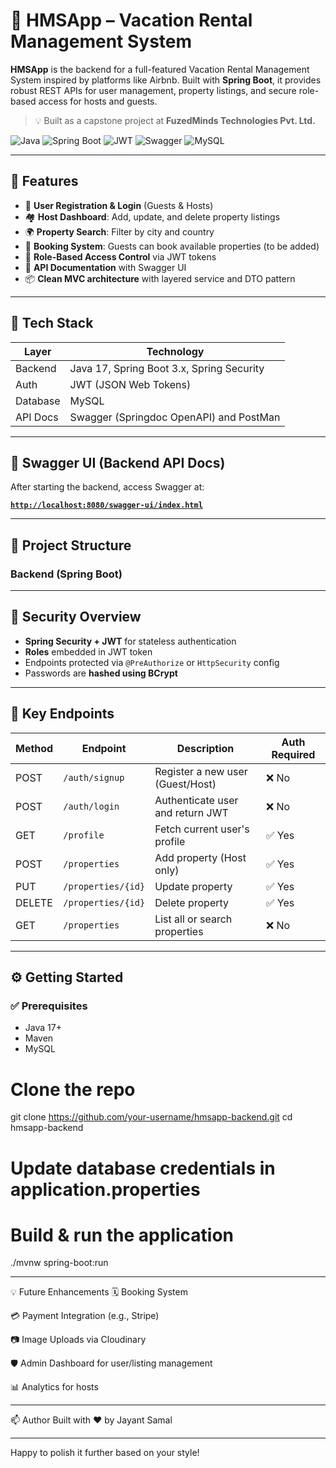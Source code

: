 # 🏡 HMSApp – Vacation Rental Management System

**HMSApp** is the backend for a full-featured Vacation Rental Management System inspired by platforms like Airbnb. Built with **Spring Boot**, it provides robust REST APIs for user management, property listings, and secure role-based access for hosts and guests.

> 💡 Built as a capstone project at **FuzedMinds Technologies Pvt. Ltd.**

![Java](https://img.shields.io/badge/Java-17+-red.svg)
![Spring Boot](https://img.shields.io/badge/SpringBoot-3.x-green.svg)
![JWT](https://img.shields.io/badge/Security-JWT-orange)
![Swagger](https://img.shields.io/badge/API-Swagger-brightgreen)
![MySQL](https://img.shields.io/badge/Database-MySQL-blue)

---

## 🚀 Features

- 🧾 **User Registration & Login** (Guests & Hosts)
- 🏘️ **Host Dashboard**: Add, update, and delete property listings
- 🌍 **Property Search**: Filter by city and country
- 📆 **Booking System**: Guests can book available properties (to be added)
- 🔐 **Role-Based Access Control** via JWT tokens
- 📄 **API Documentation** with Swagger UI
- 📦 **Clean MVC architecture** with layered service and DTO pattern

---

## 🧰 Tech Stack

| Layer       | Technology                          |
|------------|--------------------------------------|
| Backend     | Java 17, Spring Boot 3.x, Spring Security|
| Auth        | JWT (JSON Web Tokens)               |
| Database    | MySQL                               |
| API Docs    | Swagger (Springdoc OpenAPI) and PostMan|

---

## 📸 Swagger UI (Backend API Docs)

After starting the backend, access Swagger at:

**[`http://localhost:8080/swagger-ui/index.html`](http://localhost:8080/swagger-ui/index.html)**

---

## 📂 Project Structure

### Backend (Spring Boot)


---

## 🔐 Security Overview

- **Spring Security + JWT** for stateless authentication
- **Roles** embedded in JWT token
- Endpoints protected via `@PreAuthorize` or `HttpSecurity` config
- Passwords are **hashed using BCrypt**

---

## 🎯 Key Endpoints

| Method | Endpoint                | Description                       | Auth Required |
|--------|-------------------------|-----------------------------------|---------------|
| POST   | `/auth/signup`          | Register a new user (Guest/Host)  | ❌ No         |
| POST   | `/auth/login`           | Authenticate user and return JWT  | ❌ No         |
| GET    | `/profile`              | Fetch current user's profile      | ✅ Yes        |
| POST   | `/properties`           | Add property (Host only)          | ✅ Yes        |
| PUT    | `/properties/{id}`      | Update property                   | ✅ Yes        |
| DELETE | `/properties/{id}`      | Delete property                   | ✅ Yes        |
| GET    | `/properties`           | List all or search properties     | ❌ No         |

---

## ⚙️ Getting Started

### ✅ Prerequisites

- Java 17+
- Maven
- MySQL

# Clone the repo
git clone https://github.com/your-username/hmsapp-backend.git
cd hmsapp-backend

# Update database credentials in application.properties

# Build & run the application
./mvnw spring-boot:run

---

💡 Future Enhancements
🗓️ Booking System

💳 Payment Integration (e.g., Stripe)

📷 Image Uploads via Cloudinary

🛡️ Admin Dashboard for user/listing management

📊 Analytics for hosts

----------------------------------------------------------------------
📫 Author
Built with ❤️ by Jayant Samal

----------------------------------------------------------------------
Happy to polish it further based on your style!
